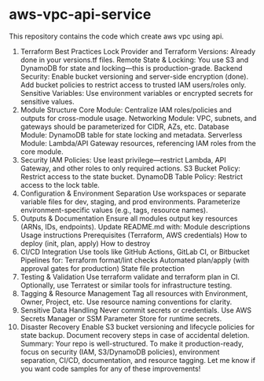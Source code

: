 # aws-vpc-api-service
This repository contains the code which create aws vpc using api.

1. Terraform Best Practices
Lock Provider and Terraform Versions:
Already done in your versions.tf files.
Remote State & Locking:
You use S3 and DynamoDB for state and locking—this is production-grade.
Backend Security:
Enable bucket versioning and server-side encryption (done).
Add bucket policies to restrict access to trusted IAM users/roles only.
Sensitive Variables:
Use environment variables or encrypted secrets for sensitive values.
2. Module Structure
Core Module:
Centralize IAM roles/policies and outputs for cross-module usage.
Networking Module:
VPC, subnets, and gateways should be parameterized for CIDR, AZs, etc.
Database Module:
DynamoDB table for state locking and metadata.
Serverless Module:
Lambda/API Gateway resources, referencing IAM roles from the core module.
3. Security
IAM Policies:
Use least privilege—restrict Lambda, API Gateway, and other roles to only required actions.
S3 Bucket Policy:
Restrict access to the state bucket.
DynamoDB Table Policy:
Restrict access to the lock table.
4. Configuration & Environment Separation
Use workspaces or separate variable files for dev, staging, and prod environments.
Parameterize environment-specific values (e.g., tags, resource names).
5. Outputs & Documentation
Ensure all modules output key resources (ARNs, IDs, endpoints).
Update README.md with:
Module descriptions
Usage instructions
Prerequisites (Terraform, AWS credentials)
How to deploy (init, plan, apply)
How to destroy
6. CI/CD Integration
Use tools like GitHub Actions, GitLab CI, or Bitbucket Pipelines for:
Terraform format/lint checks
Automated plan/apply (with approval gates for production)
State file protection
7. Testing & Validation
Use terraform validate and terraform plan in CI.
Optionally, use Terratest or similar tools for infrastructure testing.
8. Tagging & Resource Management
Tag all resources with Environment, Owner, Project, etc.
Use resource naming conventions for clarity.
9. Sensitive Data Handling
Never commit secrets or credentials.
Use AWS Secrets Manager or SSM Parameter Store for runtime secrets.
10. Disaster Recovery
Enable S3 bucket versioning and lifecycle policies for state backup.
Document recovery steps in case of accidental deletion.
Summary:
Your repo is well-structured. To make it production-ready, focus on security (IAM, S3/DynamoDB policies), environment separation, CI/CD, documentation, and resource tagging.
Let me know if you want code samples for any of these improvements!